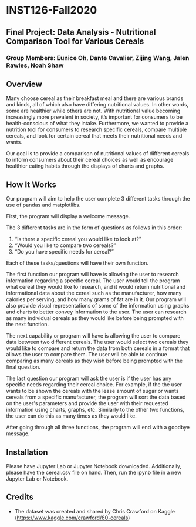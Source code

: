 # INST126-Fall2020
## Final Project: Data Analysis - Nutritional Comparison Tool for Various Cereals
### Group Members: Eunice Oh, Dante Cavalier, Zijing Wang, Jalen Rawles, Noah Shaw

## Overview
Many choose cereal as their breakfast meal and there are various brands and kinds, all of which also have differing nutritional values. In other words, some are healthier while others are not. With nutritional value becoming increasingly more prevalent in society, it’s important for consumers to be health-conscious of what they intake. Furthermore, we wanted to provide a nutrition tool for consumers to research specific cereals, compare multiple cereals, and look for certain cereal that meets their nutritional needs and wants.

Our goal is to provide a comparison of nutritional values of different cereals to inform consumers about their cereal choices as well as encourage healthier eating habits through the displays of charts and graphs.

## How It Works
Our program will aim to help the user complete 3 different tasks through the use of pandas and matplotlibs.

First, the program will display a welcome message.

The 3 different tasks are in the form of questions as follows in this order:
1) “Is there a specific cereal you would like to look at?”
2) “Would you like to compare two cereals?”
3) “Do you have specific needs for cereal?”

Each of these tasks/questions will have their own function.

The first function our program will have is allowing the user to research information regarding a specific cereal. The user would tell the program what cereal they would like to research, and it would return nutritional and informational data about the cereal such as the manufacturer, how many calories per serving, and how many grams of fat are in it. Our program will also provide visual representations of some of the information using graphs and charts to better convey information to the user. The user can research as many individual cereals as they would like before being prompted with the next function. 

The next capability or program will have is allowing the user to compare data between two different cereals. The user would select two cereals they would like to compare and return the data from both cereals in a format that allows the user to compare them. The user will be able to continue comparing as many cereals as they wish before being prompted with the final question. 

The last question our program will ask the user is if the user has any specific needs regarding their cereal choice. For example, if the the user wants to be shown the cereals with the lease amount of sugar or wants cereals from a specific manufacturer, the program will sort the data based on the user's parameters and provide the user with their requested information using charts, graphs, etc. Similarly to the other two functions, the user can do this as many times as they would like. 

After going through all three functions, the program will end with a goodbye message. 

## Installation
Please have Jupyter Lab or Jupyter Notebook downloaded. Additionally, please have the cereal.csv file on hand. Then, run the ipynb file in a new Jupyter Lab or Notebook.

## Credits
- The dataset was created and shared by Chris Crawford on Kaggle (https://www.kaggle.com/crawford/80-cereals)
